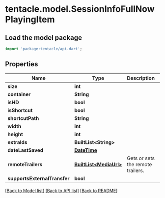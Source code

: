 # tentacle.model.SessionInfoFullNowPlayingItem

## Load the model package
```dart
import 'package:tentacle/api.dart';
```

## Properties
Name | Type | Description | Notes
------------ | ------------- | ------------- | -------------
**size** | **int** |  | [optional] 
**container** | **String** |  | [optional] 
**isHD** | **bool** |  | [optional] 
**isShortcut** | **bool** |  | [optional] 
**shortcutPath** | **String** |  | [optional] 
**width** | **int** |  | [optional] 
**height** | **int** |  | [optional] 
**extraIds** | **BuiltList&lt;String&gt;** |  | [optional] 
**dateLastSaved** | [**DateTime**](DateTime.md) |  | [optional] 
**remoteTrailers** | [**BuiltList&lt;MediaUrl&gt;**](MediaUrl.md) | Gets or sets the remote trailers. | [optional] 
**supportsExternalTransfer** | **bool** |  | [optional] 

[[Back to Model list]](../README.md#documentation-for-models) [[Back to API list]](../README.md#documentation-for-api-endpoints) [[Back to README]](../README.md)


